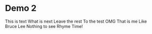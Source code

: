 # Demo 2

This is text
What is next
Leave the rest
To the test
OMG 
That is me 
Like Bruce Lee
Nothing to see
Rhyme Time!